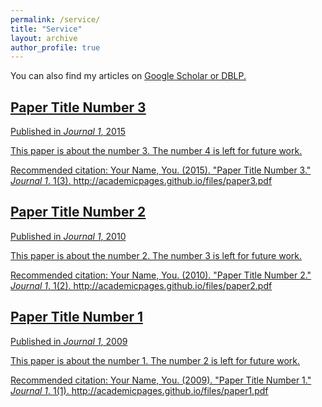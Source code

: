```yaml
---
permalink: /service/
title: "Service"
layout: archive
author_profile: true
---
```


You can also find my articles on <u><a href="{{author.googlescholar}}">Google Scholar</a> or <u><a href="{{author.dblp}}">DBLP</a>.</u>



## [Paper Title Number 3](https://skadio.github.io/publication/2015-10-01-paper-title-number-3)

Published in *Journal 1*, 2015



This paper is about the number 3. The number 4 is left for future work.



Recommended citation: Your Name, You. (2015). "Paper Title Number 3." *Journal 1*. 1(3). http://academicpages.github.io/files/paper3.pdf

## [Paper Title Number 2](https://skadio.github.io/publication/2010-10-01-paper-title-number-2)

Published in *Journal 1*, 2010



This paper is about the number 2. The number 3 is left for future work.



Recommended citation: Your Name, You. (2010). "Paper Title Number 2." *Journal 1*. 1(2). http://academicpages.github.io/files/paper2.pdf

## [Paper Title Number 1](https://skadio.github.io/publication/2009-10-01-paper-title-number-1)

Published in *Journal 1*, 2009



This paper is about the number 1. The number 2 is left for future work.



Recommended citation: Your Name, You. (2009). "Paper Title Number 1." *Journal 1*. 1(1). http://academicpages.github.io/files/paper1.pdf